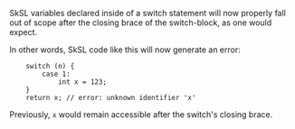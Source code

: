 SkSL variables declared inside of a switch statement will now properly fall out of scope after the
closing brace of the switch-block, as one would expect.

In other words, SkSL code like this will now generate an error:

```
    switch (n) {
        case 1:
            int x = 123;
    }
    return x; // error: unknown identifier 'x'
```

Previously, `x` would remain accessible after the switch's closing brace.
